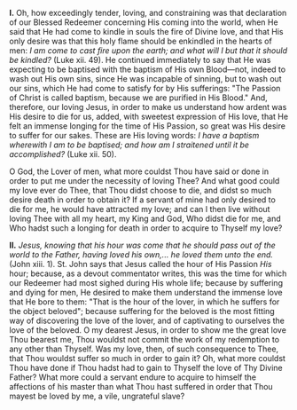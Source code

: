 
**I\.** Oh, how exceedingly tender, loving, and constraining was that declaration of our Blessed Redeemer concerning His coming into the world, when He said that He had come to kindle in souls the fire of Divine love, and that His only desire was that this holy flame should be enkindled in the hearts of men: *I am come to cast fire upon the earth; and what will I but that it should be kindled?* (Luke xii. 49). He continued immediately to say that He was expecting to be baptised with the baptism of His own Blood—not, indeed to wash out His own sins, since He was incapable of sinning, but to wash out our sins, which He had come to satisfy for by His sufferings: \"The Passion of Christ is called baptism, because we are purified in His Blood.\" And, therefore, our loving Jesus, in order to make us understand how ardent was His desire to die for us, added, with sweetest expression of His love, that He felt an immense longing for the time of His Passion, so great was His desire to suffer for our sakes. These are His loving words: *I have a baptism wherewith I am to be baptised; and how am I straitened until it be accomplished?* (Luke xii. 50).

O God, the Lover of men, what more couldst Thou have said or done in order to put me under the necessity of loving Thee? And what good could my love ever do Thee, that Thou didst choose to die, and didst so much desire death in order to obtain it? If a servant of mine had only desired to die for me, he would have attracted my love; and can I then live without loving Thee with all my heart, my King and God, Who didst die for me, and Who hadst such a longing for death in order to acquire to Thyself my love?

**II\.** *Jesus, knowing that his hour was come that he should pass out of the world to the Father, having loved his own,... he loved them unto the end.* (John xiii. 1). St. John says that Jesus called the hour of His Passion *His* hour; because, as a devout commentator writes, this was the time for which our Redeemer had most sighed during His whole life; because by suffering and dying for men, He desired to make them understand the immense love that He bore to them: \"That is the hour of the lover, in which he suffers for the object beloved\"; because suffering for the beloved is the most fitting way of discovering the love of the lover, and of captivating to ourselves the love of the beloved. O my dearest Jesus, in order to show me the great love Thou bearest me, Thou wouldst not commit the work of my redemption to any other than Thyself. Was my love, then, of such consequence to Thee, that Thou wouldst suffer so much in order to gain it? Oh, what more couldst Thou have done if Thou hadst had to gain to Thyself the love of Thy Divine Father? What more could a servant endure to acquire to himself the affections of his master than what Thou hast suffered in order that Thou mayest be loved by me, a vile, ungrateful slave?

